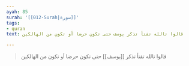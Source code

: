 ```yaml
---
ayah: 85
surah: '[[012-Surah|سورة]]'
tags:
- quran
text: قالوا تالله تفتأ تذكر يوسف حتى تكون حرضا أو تكون من الهالكين

---
```

> قالوا تالله تفتأ تذكر [[يوسف]] حتى تكون حرضا أو تكون من الهالكين
